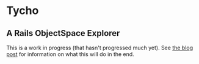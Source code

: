 # Tycho
## A Rails ObjectSpace Explorer

This is a work in progress (that hasn't progressed much yet). See [the blog post](http://jdabbs.com/exploring-objectspace/) for information on what this will do in the end.
